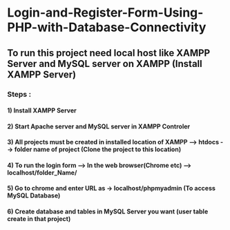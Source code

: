 # Login-and-Register-Form-Using-PHP-with-Database-Connectivity
## To run this project need local host like XAMPP Server and MySQL server on XAMPP (Install XAMPP Server)

### Steps :
#### 1) Install XAMPP Server
#### 2) Start Apache server and MySQL server in XAMPP Controler
#### 3) All projects must be created in installed location of XAMPP --> htdocs --> folder name of project (Clone the project to this location)
#### 4) To run the login form --> In the web browser(Chrome etc) --> localhost/folder_Name/
#### 5) Go to chrome and enter URL as → localhost/phpmyadmin (To access MySQL Database)
#### 6) Create database and tables in MySQL Server you want (user table create in that project)

 

